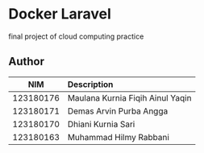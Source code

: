 # Docker Laravel 
final project of cloud computing practice

## Author

| NIM         | Description |
| :---:       | :----   |
| 123180176   | Maulana Kurnia Fiqih Ainul Yaqin |
| 123180171   | Demas Arvin Purba Angga |
| 123180170   | Dhiani Kurnia Sari |
| 123180163   | Muhammad Hilmy Rabbani |